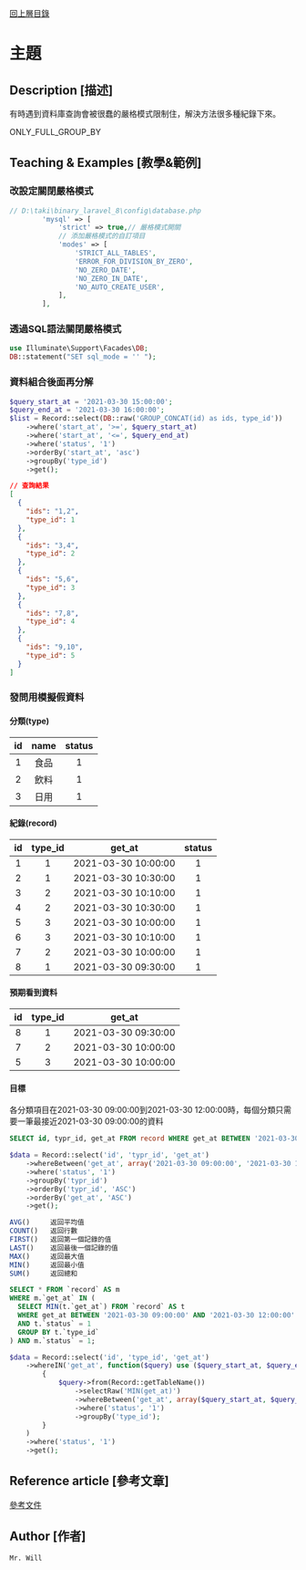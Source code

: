 [回上層目錄](../README.md)

# 主題

## **Description [描述]**
有時遇到資料庫查詢會被很蠢的嚴格模式限制住，解決方法很多種紀錄下來。

ONLY_FULL_GROUP_BY

## **Teaching & Examples [教學&範例]**
### 改設定關閉嚴格模式
```php
// D:\taki\binary_laravel_8\config\database.php
        'mysql' => [
            'strict' => true,// 嚴格模式開關
            // 添加嚴格模式的自訂項目
            'modes' => [
                'STRICT_ALL_TABLES',
                'ERROR_FOR_DIVISION_BY_ZERO',
                'NO_ZERO_DATE',
                'NO_ZERO_IN_DATE',
                'NO_AUTO_CREATE_USER',
            ],
        ],
```

### 透過SQL語法關閉嚴格模式
```php
use Illuminate\Support\Facades\DB;
DB::statement("SET sql_mode = '' ");
```

### 資料組合後面再分解
```php
$query_start_at = '2021-03-30 15:00:00';
$query_end_at = '2021-03-30 16:00:00';
$list = Record::select(DB::raw('GROUP_CONCAT(id) as ids, type_id'))
    ->where('start_at', '>=', $query_start_at)
    ->where('start_at', '<=', $query_end_at)
    ->where('status', '1')
    ->orderBy('start_at', 'asc')
    ->groupBy('type_id')
    ->get();
```

```json
// 查詢結果
[
  {
    "ids": "1,2",
    "type_id": 1
  },
  {
    "ids": "3,4",
    "type_id": 2
  },
  {
    "ids": "5,6",
    "type_id": 3
  },
  {
    "ids": "7,8",
    "type_id": 4
  },
  {
    "ids": "9,10",
    "type_id": 5
  }
]
```


### 發問用模擬假資料
#### 分類(type)
| id | name | status |
| :----: | :----: | :----: |
| 1 | 食品 | 1 |
| 2 | 飲料 | 1 |
| 3 | 日用 | 1 |

#### 紀錄(record)
| id | type_id | get_at | status |
| :----: | :----: | :----: | :----: |
| 1 | 1 | 2021-03-30 10:00:00 | 1 |
| 2 | 1 | 2021-03-30 10:30:00 | 1 |
| 3 | 2 | 2021-03-30 10:10:00 | 1 |
| 4 | 2 | 2021-03-30 10:30:00 | 1 |
| 5 | 3 | 2021-03-30 10:00:00 | 1 |
| 6 | 3 | 2021-03-30 10:10:00 | 1 |
| 7 | 2 | 2021-03-30 10:00:00 | 1 |
| 8 | 1 | 2021-03-30 09:30:00 | 1 |

#### 預期看到資料
| id | type_id | get_at |
| :----: | :----: | :----: |
| 8 | 1 | 2021-03-30 09:30:00 |
| 7 | 2 | 2021-03-30 10:00:00 |
| 5 | 3 | 2021-03-30 10:00:00 |

#### 目標
各分類項目在2021-03-30 09:00:00到2021-03-30 12:00:00時，每個分類只需要一筆最接近2021-03-30 09:00:00的資料
```sql
SELECT id, typr_id, get_at FROM record WHERE get_at BETWEEN '2021-03-30 09:00:00' AND '2021-03-30 12:00:00' AND status = 1 GROUP BY type_id ORDER BY type_id ASC, get_at ASC
```

```php
$data = Record::select('id', 'typr_id', 'get_at')
    ->whereBetween('get_at', array('2021-03-30 09:00:00', '2021-03-30 12:00:00'))
    ->where('status', '1')
    ->groupBy('typr_id')
    ->orderBy('typr_id', 'ASC')
    ->orderBy('get_at', 'ASC')
    ->get();
```

```sql
AVG()     返回平均值
COUNT()   返回行數
FIRST()   返回第一個記錄的值
LAST()    返回最後一個記錄的值
MAX()     返回最大值
MIN()     返回最小值
SUM()     返回總和
```

```sql
SELECT * FROM `record` AS m
WHERE m.`get_at` IN (
  SELECT MIN(t.`get_at`) FROM `record` AS t
  WHERE get_at BETWEEN '2021-03-30 09:00:00' AND '2021-03-30 12:00:00' 
  AND t.`status` = 1
  GROUP BY t.`type_id`
) AND m.`status` = 1;
```
```php
$data = Record::select('id', 'type_id', 'get_at')
    ->whereIN('get_at', function($query) use ($query_start_at, $query_end_at)
        {
            $query->from(Record::getTableName())
                ->selectRaw('MIN(get_at)')
                ->whereBetween('get_at', array($query_start_at, $query_end_at))
                ->where('status', '1')
                ->groupBy('type_id');
        }
    )
    ->where('status', '1')
    ->get();

```

## **Reference article [參考文章]**
[參考文件](網址)

## **Author [作者]**
`Mr. Will`
